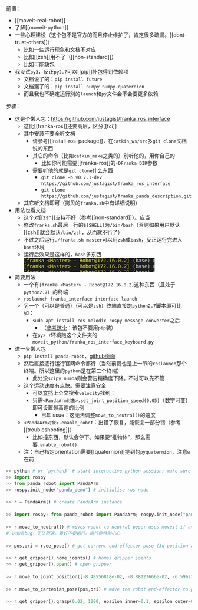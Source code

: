 前置：
- [[moveit-real-robot]]
- 了解[[moveit-python]]
- 一些心理建设（这个包不是官方的而且停止维护了，肯定很多疏漏。[[dont-trust-others]]）
  - 比如一些运行现象和文档不对应
  - 比如[[zsh]]用不了（[[non-standard]]）
  - 比如可能缺包
- 我没试`py3`，反正`py2.7`可以[[pip]]补包得到依赖项
  - 文档说了的：`pip install future`
  - 文档漏了的：`pip install numpy numpy-quaternion`
  - 而且我也不确定运行别的`launch`和`py`文件会不会要更多依赖

步骤：
- 这是个懒人包：https://github.com/justagist/franka_ros_interface
  - 这比[[franka-ros]]还要高层，区分[[fci]]
  - 其中安装不要全听文档
    - 请参考[[install-ros-package]]，在`catkin_ws/src`多`git clone`文档说的东西
    - 其它的命令（比如`catkin_make`之类的）别听他的，用你自己的
      - 比如你可能需要[[franka-ros]]的`-DFranka_DIR`参数
    - 需要听他的就是`git clone`什么东西
      - `git clone -b v0.7.1-dev https://github.com/justagist/franka_ros_interface`
      - `git clone https://github.com/justagist/franka_panda_description.git`
  - 其它听文档即可（拷贝的`franka.sh`中有详细说明）
- 用法也看文档
  - 这个对[[zsh]]支持不好（参考[[non-standard]]）。应当
  - 修改`franka.sh`最后一行的`${SHELL}`为`/bin/bash`（否则如果用户默认[[zsh]]就会默认`/bin/zsh`，从而就不行了）
  - 不过之后运行`./franka.sh master`可以用`zsh`或`bash`，反正运行完进入`bash`环境
  - 运行后效果是这样的，`bash`多东西![](franka-ros-interface-bash.png)
- 简要用法
  - 一个有`[franka <Master> - Robot@172.16.0.2]`这种东西（且处于`python2.7`）的终端
  - `roslaunch franka_interface interface.launch`
  - 另一个（可以是普通）（可以是`zsh`）终端直接跑`python2.7`脚本即可比如：
    - `sudo apt install ros-melodic-rospy-message-converter`之后
      - （[参考这个](https://github.com/uos/rospy_message_converter/issues/25)：该包不要用`pip`装）
    - 在`py2.7`环境跑这个文件夹的`moveit_python/franka_ros_interface_keyboard.py`
- 进一步懒人包
  - `pip install panda-robot`，[github页面](https://github.com/justagist/panda_robot)
  - 然后直接逐行运行官网命令都行（当然前提也是上一节的`roslaunch`那个终端。所以这里的`python`是在第二个终端）
    - 此处没`scipy numba`则会警告精确度下降。不过可以先不管
  - 这个运动速度有点快。需要注意安全
    - 可以[文档](https://projects.saifsidhik.page/panda_robot/DOC.html)上全文搜索`velocity`找到：
    - 只需`<PandaArm对象>.set_joint_position_speed(0.05)`（数字可变）即可设置最高速的比例
      - 已知issue：这无法调整`move_to_neutral()`的速度
  - `<PandaArm对象>.enable_robot`：出错了恢复，能恢复一部分错（参考[[troubleshooting]]）
    - 比如撞东西，默认会停下。如果要“推物体”，那么需要`.enable_robot()`
  - 注：自己指定orientation需要[[quaternion]]提到的`pyquaternion`，注意`w`在前
```python
>> python # or `python3` # start interactive python session; make sure the correct ros workspace is sourced.
>> import rospy
>> from panda_robot import PandaArm
>> rospy.init_node("panda_demo") # initialise ros node

>> r = PandaArm() # create PandaArm instance

>> import rospy; from panda_robot import PandaArm; rospy.init_node("panda_demo"); r = PandaArm(); r.set_joint_position_speed(0.05) # 这个是我自己整合的，懒人版命令

>> r.move_to_neutral() # moves robot to neutral pose; uses moveit if available, else JointTrajectory action client
# 这句有bug，无法限速。最好不要运行。运行要特别小心

>> pos,ori = r.ee_pose() # get current end-effector pose (3d position and orientation quaternion of end-effector frame in base frame)

>> r.get_gripper().home_joints() # homes gripper joints
>> r.get_gripper().open() # open gripper

>> r.move_to_joint_position([-8.48556818e-02, -8.88127666e-02, -6.59622769e-01, -1.57569726e+00, -4.82374882e-04,  2.15975946e+00,  4.36766917e-01]) # move robot to the specified pose

>> r.move_to_cartesian_pose(pos,ori) # move the robot end-effector to pose specified by 'pos','ori'

>> r.get_gripper().grasp(0.02, 1000, epsilon_inner=0.1, epsilon_outer=0.1) # 自己加的，用于夹紧物体
```